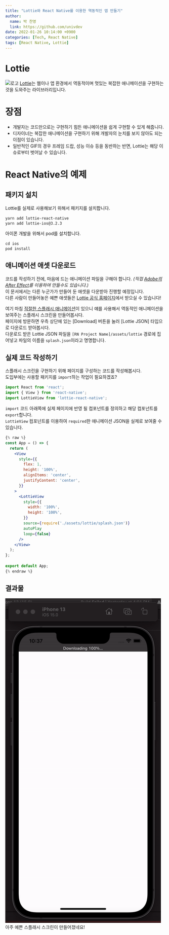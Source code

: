 ```yaml
---
title: "Lottie와 React Native를 이용한 역동적인 앱 만들기"
author:
  name: 박 찬영
  link: https://github.com/univdev
date: 2022-01-26 10:14:00 +0900
categories: [Tech, React Native]
tags: [React Native, Lottie]
---
```

# Lottie
![로고][로고]
[Lottie][로티]는 웹이나 앱 환경에서 역동적이며 멋있는 복잡한 애니메이션을 구현하는 것을 도와주는 라이브러리입니다.  
# 장점
- 개발자는 코드만으로는 구현하기 힘든 애니메이션을 쉽게 구현할 수 있게 해줍니다.
- 디자이너는 복잡한 애니메이션을 구현하기 위해 개발자의 눈치를 보지 않아도 되는 이점이 있습니다.
- 일반적인 GIF의 경우 프레임 드랍, 성능 이슈 등을 동반하는 반면, Lottie는 해당 이슈로부터 벗어날 수 있습니다.

# React Native의 예제
## 패키지 설치
Lottie를 실제로 사용해보기 위해서 패키지를 설치합니다.
```shell
yarn add lottie-react-native
yarn add lottie-ios@3.2.3
```
아이폰 개발을 위해서 pod를 설치합니다.
```shell
cd ios
pod install
```
## 애니메이션 애셋 다운로드
코드를 작성하기 전에, 마음에 드는 애니메이션 파일을 구해야 합니다. *(직접 [Adobe의 After Effect][After Effect]를 이용하여 만들수도 있습니다.)*  
이 문서에서는 다른 누군가가 만들어 둔 애셋을 다운받아 진행할 예정입니다.  
다른 사람이 만들어놓은 예쁜 애셋들은 [Lottie 공식 홈페이지][공홈]에서 받으실 수 있습니다!

여기 마침 [적절한 스플래시 애니메이션][예제 파일]이 있으니 얘를 사용해서 역동적인 애니메이션을 보여주는 스플래시 스크린을 만들어봅시다.  
페이지에 방문하면 우측 상단에 있는 [Download] 버튼을 눌러 [Lottie JSON] 타입으로 다운로드 받아봅시다.  
다운로드 받은 Lottie JSON 파일을 ```[RN Project Name]/assets/lottie``` 경로에 집어넣고 파일의 이름을 ```splash.json```이라고 명명합니다.
## 실제 코드 작성하기
스플래시 스크린을 구현하기 위해 페이지를 구성하는 코드를 작성해봅시다.  
도입부에는 사용할 패키지를 ```import```하는 작업이 필요하겠죠?
```jsx
import React from 'react';
import { View } from 'react-native';
import LottieView from 'lottie-react-native';
```
```import``` 코드 아래쪽에 실제 페이지에 반영 될 컴포넌트를 정의하고 해당 컴포넌트를 ```export```합니다.  
```LottieView``` 컴포넌트를 이용하여 ```required```한 애니메이션 JSON을 실제로 보여줄 수 있습니다.
```jsx
{% raw %}
const App = () => {
  return (
    <View
      style={{
        flex: 1,
        height: '100%',
        alignItems: 'center',
        justifyContent: 'center',
      }}
    >
      <LottieView
        style={{
          width: '100%',
          height: '100%',
        }}
        source={require('./assets/lottie/splash.json')}
        autoPlay
        loop={false}
      />
    </View>
  );
};

export default App;
{% endraw %}
```
## 결과물
![결과물][결과]  
아주 예쁜 스플래시 스크린이 만들어졌네요!

[로고]: https://i.pinimg.com/originals/37/7d/e4/377de42aabf87d7f489773b512a220dd.gif
[로티]: https://lottiefiles.com
[After Effect]: https://lottiefiles.com/plugins/after-effects
[공홈]: https://lottiefiles.com/
[예제 파일]: https://lottiefiles.com/12100-splash-app-rtour24
[결과]: /assets/posts/lottie_result.gif